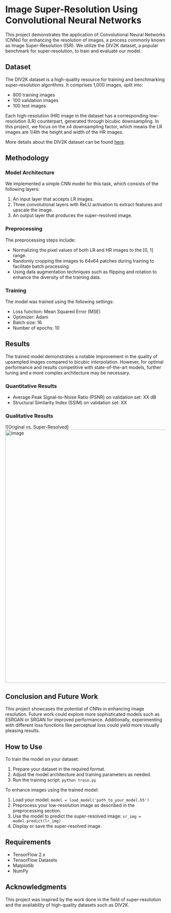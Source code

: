 # Image Super-Resolution Using Convolutional Neural Networks

This project demonstrates the application of Convolutional Neural Networks (CNNs) for enhancing the resolution of images, a process commonly known as Image Super-Resolution (ISR). We utilize the DIV2K dataset, a popular benchmark for super-resolution, to train and evaluate our model.

## Dataset

The DIV2K dataset is a high-quality resource for training and benchmarking super-resolution algorithms. It comprises 1,000 images, split into:

- 800 training images
- 100 validation images
- 100 test images

Each high-resolution (HR) image in the dataset has a corresponding low-resolution (LR) counterpart, generated through bicubic downsampling. In this project, we focus on the x4 downsampling factor, which means the LR images are 1/4th the height and width of the HR images.

More details about the DIV2K dataset can be found [here](https://data.vision.ee.ethz.ch/cvl/DIV2K/).

## Methodology

### Model Architecture

We implemented a simple CNN model for this task, which consists of the following layers:

1. An input layer that accepts LR images.
2. Three convolutional layers with ReLU activation to extract features and upscale the image.
3. An output layer that produces the super-resolved image.

### Preprocessing

The preprocessing steps include:
- Normalizing the pixel values of both LR and HR images to the [0, 1] range.
- Randomly cropping the images to 64x64 patches during training to facilitate batch processing.
- Using data augmentation techniques such as flipping and rotation to enhance the diversity of the training data.

### Training

The model was trained using the following settings:
- Loss function: Mean Squared Error (MSE)
- Optimizer: Adam
- Batch size: 16
- Number of epochs: 10

## Results

The trained model demonstrates a notable improvement in the quality of upsampled images compared to bicubic interpolation. However, for optimal performance and results competitive with state-of-the-art models, further tuning and a more complex architecture may be necessary.

### Quantitative Results

- Average Peak Signal-to-Noise Ratio (PSNR) on validation set: XX dB
- Structural Similarity Index (SSIM) on validation set: XX

### Qualitative Results

![Original vs. Super-Resolved]<img width="790" alt="image" src="https://github.com/hengjunzhang/513-final/assets/146139584/37055f65-4d74-4bef-a6a3-7d5f16520870">


## Conclusion and Future Work

This project showcases the potential of CNNs in enhancing image resolution. Future work could explore more sophisticated models such as ESRGAN or SRGAN for improved performance. Additionally, experimenting with different loss functions like perceptual loss could yield more visually pleasing results.

## How to Use

To train the model on your dataset:
1. Prepare your dataset in the required format.
2. Adjust the model architecture and training parameters as needed.
3. Run the training script: `python train.py`

To enhance images using the trained model:
1. Load your model: `model = load_model('path_to_your_model.h5')`
2. Preprocess your low-resolution image as described in the preprocessing section.
3. Use the model to predict the super-resolved image: `sr_img = model.predict(lr_img)`
4. Display or save the super-resolved image.

## Requirements

- TensorFlow 2.x
- TensorFlow Datasets
- Matplotlib
- NumPy

## Acknowledgments

This project was inspired by the work done in the field of super-resolution and the availability of high-quality datasets such as DIV2K.

